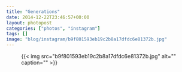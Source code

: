```yaml
---
title: "Generations"
date: 2014-12-22T23:46:57+00:00
layout: photopost
categories: ["photos", "instagram"]
tags: []
image: "blog/instagram/b9f801593eb19c2b8a17dfdc6e81372b.jpg"
---
```


<figure class="photo photo--square">
  {{< img src="b9f801593eb19c2b8a17dfdc6e81372b.jpg" alt="" caption="" >}}

</figure>


